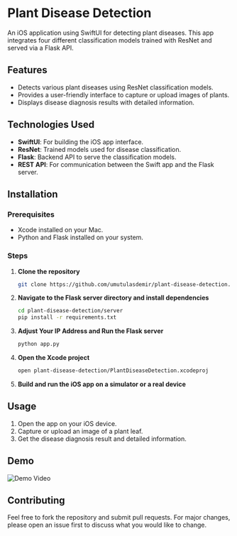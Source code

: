 # Plant Disease Detection

An iOS application using SwiftUI for detecting plant diseases. This app integrates four different classification models trained with ResNet and served via a Flask API.

## Features

- Detects various plant diseases using ResNet classification models.
- Provides a user-friendly interface to capture or upload images of plants.
- Displays disease diagnosis results with detailed information.

## Technologies Used

- **SwiftUI**: For building the iOS app interface.
- **ResNet**: Trained models used for disease classification.
- **Flask**: Backend API to serve the classification models.
- **REST API**: For communication between the Swift app and the Flask server.

## Installation

### Prerequisites

- Xcode installed on your Mac.
- Python and Flask installed on your system.

### Steps

1. **Clone the repository**

    ```bash
    git clone https://github.com/umutulasdemir/plant-disease-detection.git
    ```

2. **Navigate to the Flask server directory and install dependencies**

    ```bash
    cd plant-disease-detection/server
    pip install -r requirements.txt
    ```

3. **Adjust Your IP Address and Run the Flask server**

    ```bash
    python app.py
    ```

4. **Open the Xcode project**

    ```bash
    open plant-disease-detection/PlantDiseaseDetection.xcodeproj
    ```

5. **Build and run the iOS app on a simulator or a real device**

## Usage

1. Open the app on your iOS device.
2. Capture or upload an image of a plant leaf.
3. Get the disease diagnosis result and detailed information.

## Demo

![Demo Video](https://github.com/umutulasdemir/plant-disease-detection-swiftui/assets/68897681/2c6852b6-3048-472d-827b-51a40628b5b0)

## Contributing

Feel free to fork the repository and submit pull requests. For major changes, please open an issue first to discuss what you would like to change.
